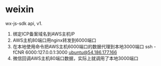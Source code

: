 # weixin

wx-js-sdk api, v1.

1. 绑定ICP备案域名到AWS主机IP
2. AWS主机80端口用nginx转发到6000端口
3. 在本地使用命令把AWS主机6000端口的数据代理到本地3000端口
 ssh -fCNR 6000:127.0.0.1:3000 ubuntu@54.186.177.166
4. 微信回调AWS主机80端口数据，实际上就调用了本地3000端口 